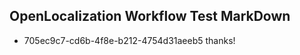 ## OpenLocalization Workflow Test MarkDown
* 705ec9c7-cd6b-4f8e-b212-4754d31aeeb5 thanks!

<!--HONumber=Aug16_HO1-->


